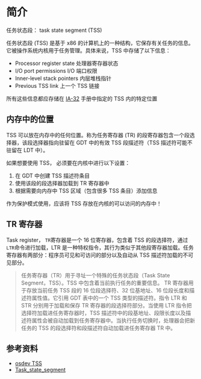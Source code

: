 # 简介

任务状态段： task state segment (TSS)

任务状态段 (TSS) 是基于 x86 的计算机上的一种结构，它保存有关任务的信息。它被操作系统内核用于任务管理。具体来说，TSS 中存储了以下信息：

-   Processor register state 处理器寄存器状态
-   I/O port permissions I/O 端口权限
-   Inner-level stack pointers 内层堆栈指针
-   Previous TSS link 上一个 TSS 链接

所有这些信息都应存储在 [IA-32](https://en.wikipedia.org/wiki/IA-32) 手册中指定的 TSS 内的特定位置

## 内存中的位置

TSS 可以放在内存中的任何位置。称为任务寄存器 (TR) 的段寄存器包含一个段选择器，该段选择器指向驻留在 GDT 中的有效 TSS 段描述符（TSS 描述符可能不驻留在 LDT 中）。

如果想要使用 TSS， 必须要在内核中进行以下设置：

1. 在 GDT 中创建 TSS 描述符条目
2. 使用该段的段选择器加载到 TR 寄存器中
3. 根据需要向内存中 TSS 区域（包含很多 TSS 条目）添加信息

作为保护模式使用，应该将 TSS 存放在内核的可以访问的内存中！

## TR 寄存器

Task register， `TR`寄存器是一个 16 位寄存器，包含着 TSS 的段选择符，通过`LTR`命令进行加载，LTR 是一种特权指令，其行为类似于其他段寄存器加载。任务寄存器有两部分：程序员可见和可访问的部分以及自动从 TSS 描述符加载的不可见部分。

> 任务寄存器（TR）用于寻址一个特殊的任务状态段（Task State Segment，TSS）。TSS 中包含着当前执行任务的重要信息。
> TR 寄存器用于存放当前任务 TSS 段的 16 位段选择符、32 位基地址、16 位段长度和描述符属性值。它引用 GDT 表中的一个 TSS 类型的描述符。指令 LTR 和 STR 分别用于加载和保存 TR 寄存器的段选择符部分。当使用 LTR 指令把选择符加载进任务寄存器时，TSS 描述符中的段基地址、段限长度以及描述符属性会被自动加载到任务寄存器中。当执行任务切换时，处理器会把新任务的 TSS 的段选择符和段描述符自动加载进任务寄存器 TR 中。

## 参考资料

-   [osdev TSS](https://wiki.osdev.org/TSS)
-   [Task_state_segment](https://en.wikipedia.org/wiki/Task_state_segment)
